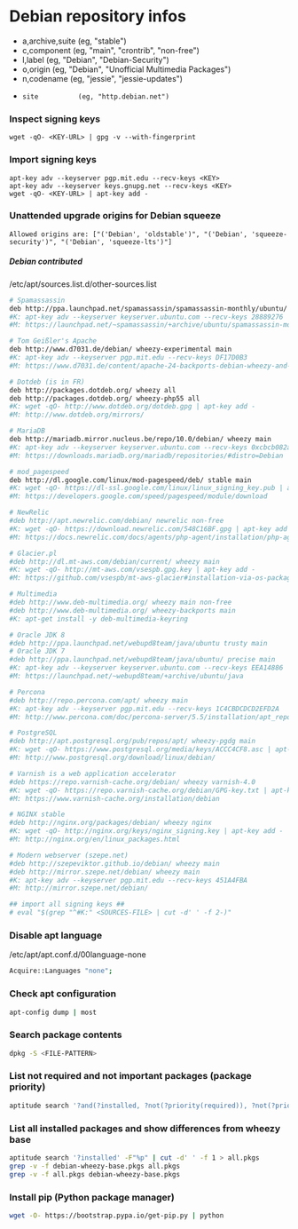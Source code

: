 # Debian repository infos

-   a,archive,suite (eg, "stable")
-   c,component     (eg, "main", "crontrib", "non-free")
-   l,label         (eg, "Debian", "Debian-Security")
-   o,origin        (eg, "Debian", "Unofficial Multimedia Packages")
-   n,codename      (eg, "jessie", "jessie-updates")
-     site          (eg, "http.debian.net")

### Inspect signing keys

```
wget -qO- <KEY-URL> | gpg -v --with-fingerprint
```

### Import signing keys

```
apt-key adv --keyserver pgp.mit.edu --recv-keys <KEY>
apt-key adv --keyserver keys.gnupg.net --recv-keys <KEY>
wget -qO- <KEY-URL> | apt-key add -
```

### Unattended upgrade origins for Debian squeeze

```
Allowed origins are: ["('Debian', 'oldstable')", "('Debian', 'squeeze-security')", "('Debian', 'squeeze-lts')"]
```

##### Debian contributed

/etc/apt/sources.list.d/other-sources.list

```bash
# Spamassassin
deb http://ppa.launchpad.net/spamassassin/spamassassin-monthly/ubuntu/ natty main
#K: apt-key adv --keyserver keyserver.ubuntu.com --recv-keys 28889276
#M: https://launchpad.net/~spamassassin/+archive/ubuntu/spamassassin-monthly

# Tom Geißler's Apache
deb http://www.d7031.de/debian/ wheezy-experimental main
#K: apt-key adv --keyserver pgp.mit.edu --recv-keys DF17D0B3
#M: https://www.d7031.de/content/apache-24-backports-debian-wheezy-and-squeeze

# Dotdeb (is in FR)
deb http://packages.dotdeb.org/ wheezy all
deb http://packages.dotdeb.org/ wheezy-php55 all
#K: wget -qO- http://www.dotdeb.org/dotdeb.gpg | apt-key add -
#M: http://www.dotdeb.org/mirrors/

# MariaDB
deb http://mariadb.mirror.nucleus.be/repo/10.0/debian/ wheezy main
#K: apt-key adv --keyserver keyserver.ubuntu.com --recv-keys 0xcbcb082a1bb943db
#M: https://downloads.mariadb.org/mariadb/repositories/#distro=Debian

# mod_pagespeed
deb http://dl.google.com/linux/mod-pagespeed/deb/ stable main
#K: wget -qO- https://dl-ssl.google.com/linux/linux_signing_key.pub | apt-key add -
#M: https://developers.google.com/speed/pagespeed/module/download

# NewRelic
#deb http://apt.newrelic.com/debian/ newrelic non-free
#K: wget -qO- https://download.newrelic.com/548C16BF.gpg | apt-key add -
#M: https://docs.newrelic.com/docs/agents/php-agent/installation/php-agent-installation-ubuntu-debian

# Glacier.pl
#deb http://dl.mt-aws.com/debian/current/ wheezy main
#K: wget -qO- http://mt-aws.com/vsespb.gpg.key | apt-key add -
#M: https://github.com/vsespb/mt-aws-glacier#installation-via-os-package-manager

# Multimedia
#deb http://www.deb-multimedia.org/ wheezy main non-free
#deb http://www.deb-multimedia.org/ wheezy-backports main
#K: apt-get install -y deb-multimedia-keyring

# Oracle JDK 8
#deb http://ppa.launchpad.net/webupd8team/java/ubuntu trusty main
# Oracle JDK 7
#deb http://ppa.launchpad.net/webupd8team/java/ubuntu/ precise main
#K: apt-key adv --keyserver keyserver.ubuntu.com --recv-keys EEA14886
#M: https://launchpad.net/~webupd8team/+archive/ubuntu/java

# Percona
#deb http://repo.percona.com/apt/ wheezy main
#K: apt-key adv --keyserver pgp.mit.edu --recv-keys 1C4CBDCDCD2EFD2A
#M: http://www.percona.com/doc/percona-server/5.5/installation/apt_repo.html

# PostgreSQL
#deb http://apt.postgresql.org/pub/repos/apt/ wheezy-pgdg main
#K: wget -qO- https://www.postgresql.org/media/keys/ACCC4CF8.asc | apt-key add -
#M: http://www.postgresql.org/download/linux/debian/

# Varnish is a web application accelerator
#deb https://repo.varnish-cache.org/debian/ wheezy varnish-4.0
#K: wget -qO- https://repo.varnish-cache.org/debian/GPG-key.txt | apt-key add -
#M: https://www.varnish-cache.org/installation/debian

# NGINX stable
#deb http://nginx.org/packages/debian/ wheezy nginx
#K: wget -qO- http://nginx.org/keys/nginx_signing.key | apt-key add -
#M: http://nginx.org/en/linux_packages.html

# Modern webserver (szepe.net)
#deb http://szepeviktor.github.io/debian/ wheezy main
#deb http://mirror.szepe.net/debian/ wheezy main
#K: apt-key adv --keyserver pgp.mit.edu --recv-keys 451A4FBA
#M: http://mirror.szepe.net/debian/

## import all signing keys ##
# eval "$(grep "^#K:" <SOURCES-FILE> | cut -d' ' -f 2-)"
```

### Disable apt language

/etc/apt/apt.conf.d/00language-none

```bash
Acquire::Languages "none";
```

### Check apt configuration

```bash
apt-config dump | most
```

### Search package contents

```bash
dpkg -S <FILE-PATTERN>
```

### List not required and not important packages (package priority)

```bash
aptitude search '?and(?installed, ?not(?priority(required)), ?not(?priority(important)))' -F"%p" | cut -d' ' -f 1
```

### List all installed packages and show differences from wheezy base

```bash
aptitude search '?installed' -F"%p" | cut -d' ' -f 1 > all.pkgs
grep -v -f debian-wheezy-base.pkgs all.pkgs
grep -v -f all.pkgs debian-wheezy-base.pkgs
```

### Install pip (Python package manager)

```bash
wget -O- https://bootstrap.pypa.io/get-pip.py | python
```
